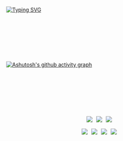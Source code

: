 <br><br><br>
<a href="https://git.io/typing-svg"><img src="https://readme-typing-svg.herokuapp.com?font=Poppins&size=30&duration=3000&pause=3000&color=FFD900&center=true&vCenter=true&width=1000&height=100&lines=Hello+there!;my+name+is+NAIM;" alt="Typing SVG" /></a>


<br><br><br><br><br><br>

[![Ashutosh's github activity graph](https://activity-graph.herokuapp.com/graph?username=Naim&bg_color=0d1117&color=FFD900&line=FFD900&point=FFD900&area=true&hide_border=true)](https://github.com/ashutosh00710/github-readme-activity-graph)

<br><br><br><br><br><br>





<p align="center"><b>
    <!-- What I can do -->
</p>
<p align="center">
  <img src="https://img.shields.io/badge/Oracle-F80000?style=flat-square&logo=Oracle&logoColor=white"/> &nbsp
  <img src="https://img.shields.io/badge/HTML5-E34F26?style=flat-square&logo=HTML5&logoColor=white"/></a> &nbsp
  <img src="https://img.shields.io/badge/JavaScript-F7DF1E?style=flat-square&logo=JavaScript&logoColor=white"/></a> &nbsp
</p>

<p align="center">
<img src="https://img.shields.io/badge/Java-007396?style=flat-square&logo=Java&logoColor=white"/> &nbsp
<img src="https://img.shields.io/badge/CSS3-1572B6?style=flat-square&logo=CSS3&logoColor=white"/></a> &nbsp
<img src="https://img.shields.io/badge/Eclipse-2C2255?style=flat-square&logo=Eclipse IDE&logoColor=white"/> &nbsp
<img src="https://img.shields.io/badge/Spring-6DB33F?style=flat-square&logo=Spring&logoColor=white"/> &nbsp
</p>



<br><br>
<!--
**miyyaa24/miyyaa24** is a ✨ _special_ ✨ repository because its `README.md` (this file) appears on your GitHub profile.

Here are some ideas to get you started:

- 🔭 I’m currently working on ...
- 🌱 I’m currently learning ...
- 👯 I’m looking to collaborate on ...
- 🤔 I’m looking for help with ...
- 💬 Ask me about ...
- 📫 How to reach me: ...
- 😄 Pronouns: ...
- ⚡ Fun fact: ...💻 
-->
